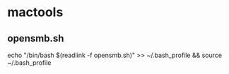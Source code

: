 # mactools

## opensmb.sh
echo "/bin/bash $(readlink -f opensmb.sh)" >> ~/.bash_profile && source ~/.bash_profile
